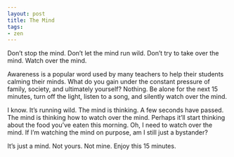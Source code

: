 ```yaml
---
layout: post
title: The Mind
tags:
- zen
---
```

Don’t stop the mind. Don’t let the mind run wild. Don’t try to take over the mind. Watch over the mind.

Awareness is a popular word used by many teachers to help their students calming their minds. What do you gain under the constant pressure of family, society, and ultimately yourself? Nothing. Be alone for the next 15 minutes, turn off the light, listen to a song, and silently watch over the mind.

I know. It’s running wild. The mind is thinking.  A few seconds have passed. The mind is thinking how to watch over the mind. Perhaps it’ll start thinking about the food you’ve eaten this morning. Oh, I need to watch over the mind. If I’m watching the mind on purpose, am I still just a bystander?

It’s just a mind. Not yours. Not mine. Enjoy this 15 minutes.
